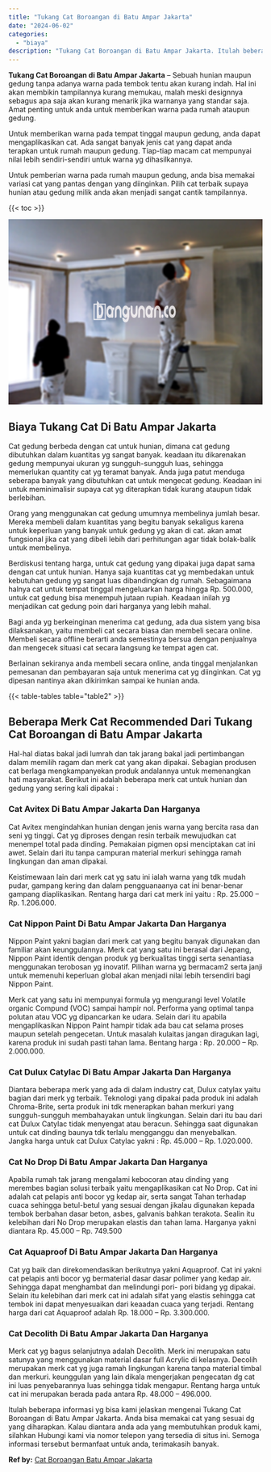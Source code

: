 ```yaml
---
title: "Tukang Cat Boroangan di Batu Ampar Jakarta"
date: "2024-06-02"
categories: 
  - "biaya"
description: "Tukang Cat Boroangan di Batu Ampar Jakarta. Itulah beberapa informasi yg bisa kami jelaskan mengenai Tukang Cat Boroangan di Batu Ampar Jakarta. Anda bisa me..."
---
```


**Tukang Cat Boroangan di Batu Ampar Jakarta** – Sebuah hunian maupun gedung tanpa adanya warna pada tembok tentu akan kurang indah. Hal ini akan membikin tampilannya kurang memukau, malah meski designnya sebagus apa saja akan kurang menarik jika warnanya yang standar saja. Amat penting untuk anda untuk memberikan warna pada rumah ataupun gedung.

Untuk memberikan warna pada tempat tinggal maupun gedung, anda dapat mengaplikasikan cat. Ada sangat banyak jenis cat yang dapat anda terapkan untuk rumah maupun gedung. Tiap-tiap macam cat mempunyai nilai lebih sendiri-sendiri untuk warna yg dihasilkannya.

Untuk pemberian warna pada rumah maupun gedung, anda bisa memakai variasi cat yang pantas dengan yang diinginkan. Pilih cat terbaik supaya hunian atau gedung milik anda akan menjadi sangat cantik tampilannya.

{{< toc >}}

![Tukang Cat Boroangan di Batu Ampar Jakarta](/images/jasa-cat-murah31.png)

## Biaya Tukang Cat Di Batu Ampar Jakarta

Cat gedung berbeda dengan cat untuk hunian, dimana cat gedung dibutuhkan dalam kuantitas yg sangat banyak. keadaan itu dikarenakan gedung mempunyai ukuran yg sungguh-sungguh luas, sehingga memerlukan quantity cat yg teramat banyak. Anda juga patut menduga seberapa banyak yang dibutuhkan cat untuk mengecat gedung. Keadaan ini untuk meminimalisir supaya cat yg diterapkan tidak kurang ataupun tidak berlebihan.

Orang yang menggunakan cat gedung umumnya membelinya jumlah besar. Mereka membeli dalam kuantitas yang begitu banyak sekaligus karena untuk keperluan yang banyak untuk gedung yg akan di cat. akan amat fungsional jika cat yang dibeli lebih dari perhitungan agar tidak bolak-balik untuk membelinya.

Berdiskusi tentang harga, untuk cat gedung yang dipakai juga dapat sama dengan cat untuk hunian. Hanya saja kuantitas cat yg membedakan untuk kebutuhan gedung yg sangat luas dibandingkan dg rumah. Sebagaimana halnya cat untuk tempat tinggal mengeluarkan harga hingga Rp. 500.000, untuk cat gedung bisa menempuh jutaan rupiah. Keadaan inilah yg menjadikan cat gedung poin dari harganya yang lebih mahal.

Bagi anda yg berkeinginan menerima cat gedung, ada dua sistem yang bisa dilaksanakan, yaitu membeli cat secara biasa dan membeli secara online. Membeli secara offline berarti anda semestinya bersua dengan penjualnya dan mengecek situasi cat secara langsung ke tempat agen cat.

Berlainan sekiranya anda membeli secara online, anda tinggal menjalankan pemesanan dan pembayaran saja untuk menerima cat yg diinginkan. Cat yg dipesan nantinya akan dikirimkan sampai ke hunian anda.

{{< table-tables table="table2" >}}

## Beberapa Merk Cat Recommended Dari Tukang Cat Boroangan di Batu Ampar Jakarta

Hal-hal diatas bakal jadi lumrah dan tak jarang bakal jadi pertimbangan dalam memilih ragam dan merk cat yang akan dipakai. Sebagian produsen cat berlaga mengkampanyekan produk andalannya untuk memenangkan hati masyarakat. Berikut ini adalah beberapa merk cat untuk hunian dan gedung yang sering kali dipakai :

### Cat Avitex Di Batu Ampar Jakarta Dan Harganya

Cat Avitex mengindahkan hunian dengan jenis warna yang bercita rasa dan seni yg tinggi. Cat yg diproses dengan resin terbaik mewujudkan cat menempel total pada dinding. Pemakaian pigmen opsi menciptakan cat ini awet. Selain dari itu tanpa campuran material merkuri sehingga ramah lingkungan dan aman dipakai.

Keistimewaan lain dari merk cat yg satu ini ialah warna yang tdk mudah pudar, gampang kering dan dalam pengguanaanya cat ini benar-benar gampang diaplikasikan. Rentang harga dari cat merk ini yaitu : Rp. 25.000 – Rp. 1.206.000.

### Cat Nippon Paint Di Batu Ampar Jakarta Dan Harganya

Nippon Paint yakni bagian dari merk cat yang begitu banyak digunakan dan familiar akan keunggulannya. Merk cat yang satu ini berasal dari Jepang, Nippon Paint identik dengan produk yg berkualitas tinggi serta senantiasa menggunakan terobosan yg inovatif. Pilihan warna yg bermacam2 serta janji untuk memenuhi keperluan global akan menjadi nilai lebih tersendiri bagi Nippon Paint.

Merk cat yang satu ini mempunyai formula yg mengurangi level Volatile organic Compund (VOC) sampai hampir nol. Performa yang optimal tanpa polutan atau VOC yg dipancarkan ke udara. Selain dari itu apabila mengaplikasikan Nippon Paint hampir tidak ada bau cat selama proses maupun setelah pengecetan. Untuk masalah kulaitas jangan diragukan lagi, karena produk ini sudah pasti tahan lama. Bentang harga : Rp. 20.000 – Rp. 2.000.000.

### Cat Dulux Catylac Di Batu Ampar Jakarta Dan Harganya

Diantara beberapa merk yang ada di dalam industry cat, Dulux catylax yaitu bagian dari merk yg terbaik. Teknologi yang dipakai pada produk ini adalah Chroma-Brite, serta produk ini tdk menerapkan bahan merkuri yang sungguh-sungguh membahayakan untuk lingkungan. Selain dari itu bau dari cat Dulux Catylac tidak menyengat atau beracun. Sehingga saat digunakan untuk cat dinding baunya tdk terlalu mengganggu dan menyebalkan. Jangka harga untuk cat Dulux Catylac yakni : Rp. 45.000 – Rp. 1.020.000.

### Cat No Drop Di Batu Ampar Jakarta Dan Harganya

Apabila rumah tak jarang mengalami kebocoran atau dinding yang merembes bagian solusi terbaik yaitu mengaplikasikan cat No Drop. Cat ini adalah cat pelapis anti bocor yg kedap air, serta sangat Tahan terhadap cuaca sehingga betul-betul yang sesuai dengan jikalau digunakan kepada tembok berbahan dasar beton, asbes, galvanis bahkan terakota. Sealin itu kelebihan dari No Drop merupakan elastis dan tahan lama. Harganya yakni diantara Rp. 45.000 – Rp. 749.500

### Cat Aquaproof Di Batu Ampar Jakarta Dan Harganya

Cat yg baik dan direkomendasikan berikutnya yakni Aquaproof. Cat ini yakni cat pelapis anti bocor yg bermaterial dasar dasar polimer yang kedap air. Sehingga dapat menghambat dan melindungi pori- pori bidang yg dipakai. Selain itu kelebihan dari merk cat ini adalah sifat yang elastis sehingga cat tembok ini dapat menyesuaikan dari keaadan cuaca yang terjadi. Rentang harga dari cat Aquaproof adalah Rp. 18.000 – Rp. 3.300.000.

### Cat Decolith Di Batu Ampar Jakarta Dan Harganya

Merk cat yg bagus selanjutnya adalah Decolith. Merk ini merupakan satu satunya yang menggunakan material dasar full Acrylic di kelasnya. Decolih merupakan merk cat yg juga ramah lingkungan karena tanpa material timbal dan merkuri. keunggulan yang lain dikala mengerjakan pengecatan dg cat ini luas penyebarannya luas sehingga tidak mengapur. Rentang harga untuk cat ini merupakan berada pada antara Rp. 48.000 – 496.000.

Itulah beberapa informasi yg bisa kami jelaskan mengenai Tukang Cat Boroangan di Batu Ampar Jakarta. Anda bisa memakai cat yang sesuai dg yang diharapkan. Kalau diantara anda ada yang membutuhkan produk kami, silahkan Hubungi kami via nomor telepon yang tersedia di situs ini. Semoga informasi tersebut bermanfaat untuk anda, terimakasih banyak.

**Ref by:** [Cat Boroangan Batu Ampar Jakarta](https://id.wikipedia.org/wiki/Cat)

